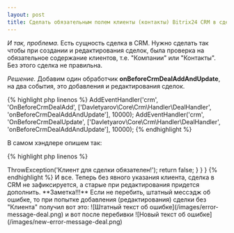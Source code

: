```yaml
---
layout: post
title: Сделать обязательным полем клиенты (контакты) Bitrix24 CRM в сделках.
---
```


*И так, проблема.*
Есть сущность сделка в CRM. Нужно сделать так чтобы при создании и редактирования сделок, была проверка на обязательное
содержание клиентов, т.е. "Компании" или "Контакты". Без этого сделка не правильна.

*Решение.*
Добавим один обработчик **onBeforeCrmDealAddAndUpdate**, на два события, это добавления и редактирования сделок.

{% highlight php linenos %}
AddEventHandler('crm', 'OnBeforeCrmDealAdd', ['Davletyarov\Core\Crm\Handler\DealHandler', 'onBeforeCrmDealAddAndUpdate'], 10000);
AddEventHandler('crm', 'OnBeforeCrmDealUpdate', ['Davletyarov\Core\Crm\Handler\DealHandler', 'onBeforeCrmDealAddAndUpdate'], 10000);
{% endhighlight %}

В самом хэндлере опишем так:

{% highlight php linenos %}
<?php

namespace Davletyarov\Core\Crm\Handler;

class DealHandler
{
    public function onBeforeCrmDealAddAndUpdate(&$arFields)
    {
        if (!$arFields['COMPANY_ID'] && !$arFields['CONTACT_BINDINGS']) {
            // перебиваем штатный сообщение об ошибке
            $arFields['RESULT_MESSAGE'] = 'Клиент для сделки обязателен!';
            $GLOBALS['APPLICATION']->ThrowException('Клиент для сделки обязателен!');
            return false;
        }
    }
}
{% endhighlight %}

И все. Теперь без явного указания клиента, сделка в CRM не зафиксируется, а старые при редактирования придется дополнить.

**Заметка!!!**
Если не перебить, штатный мессэдж об ошибке, то при попытке добавления (редактирования) сделки без "Клиента" получил вот это:
![Штатный текст об ошибке](/images/error-message-deal.png)


и вот после перебивки

![Новый текст об ошибке](/images/new-error-message-deal.png)


